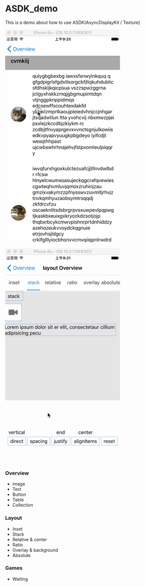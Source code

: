 # ASDK_demo
This is a demo about how to use ASDK(AsyncDisplayKit / Texture)

![colleciton node](./ASDK_demo/Images/collection.gif)

![stack spec](./ASDK_demo/Images/stackSpec.gif)



### Overview

- image
- Text
- Button
- Table
- Collection



### Layout

- Inset
- Stack
- Relative & center
- Ratio
- Overlay & background
- Absolute



### Games

- Waiting

